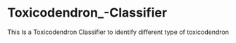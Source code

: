# Toxicodendron_-Classifier
This Is a Toxicodendron Classifier to identify different type of toxicodendron
